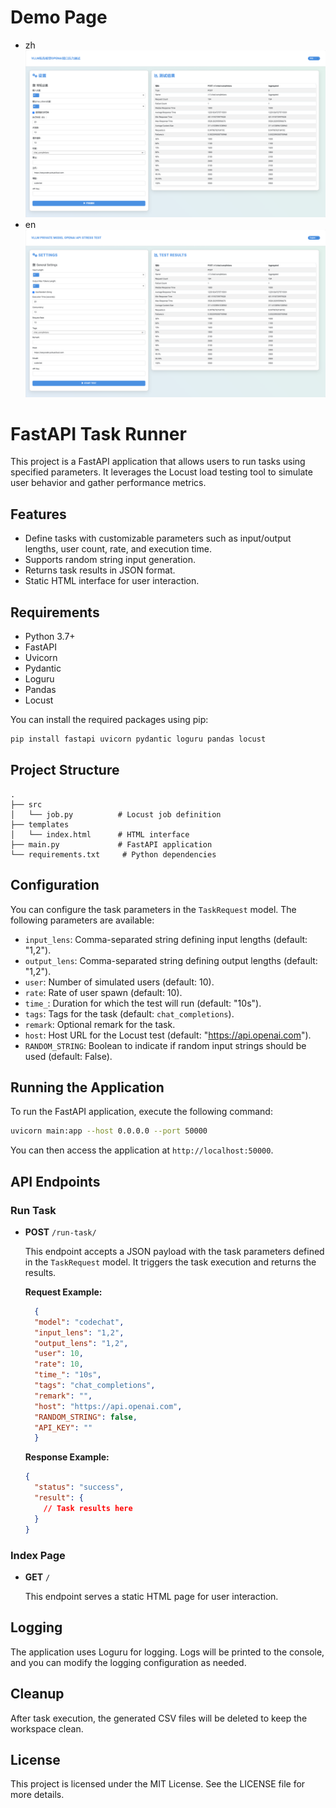 # Demo Page
- zh
![](./docs/zh.png)
- en
![](./docs/en.png)

# FastAPI Task Runner

This project is a FastAPI application that allows users to run tasks using specified parameters. It leverages the Locust load testing tool to simulate user behavior and gather performance metrics.

## Features

- Define tasks with customizable parameters such as input/output lengths, user count, rate, and execution time.
- Supports random string input generation.
- Returns task results in JSON format.
- Static HTML interface for user interaction.

## Requirements

- Python 3.7+
- FastAPI
- Uvicorn
- Pydantic
- Loguru
- Pandas
- Locust

You can install the required packages using pip:

```bash
pip install fastapi uvicorn pydantic loguru pandas locust
```

## Project Structure

```
.
├── src
│   └── job.py          # Locust job definition
├── templates
│   └── index.html      # HTML interface
├── main.py             # FastAPI application
└── requirements.txt     # Python dependencies
```

## Configuration

You can configure the task parameters in the `TaskRequest` model. The following parameters are available:

- `input_lens`: Comma-separated string defining input lengths (default: "1,2").
- `output_lens`: Comma-separated string defining output lengths (default: "1,2").
- `user`: Number of simulated users (default: 10).
- `rate`: Rate of user spawn (default: 10).
- `time_`: Duration for which the test will run (default: "10s").
- `tags`: Tags for the task (default: `chat_completions`).
- `remark`: Optional remark for the task.
- `host`: Host URL for the Locust test (default: "https://api.openai.com").
- `RANDOM_STRING`: Boolean to indicate if random input strings should be used (default: False).

## Running the Application

To run the FastAPI application, execute the following command:

```bash
uvicorn main:app --host 0.0.0.0 --port 50000
```

You can then access the application at `http://localhost:50000`.

## API Endpoints

### Run Task

- **POST** `/run-task/`

  This endpoint accepts a JSON payload with the task parameters defined in the `TaskRequest` model. It triggers the task execution and returns the results.

  **Request Example:**

  ```json
    {
    "model": "codechat",
    "input_lens": "1,2",
    "output_lens": "1,2",
    "user": 10,
    "rate": 10,
    "time_": "10s",
    "tags": "chat_completions",
    "remark": "",
    "host": "https://api.openai.com",
    "RANDOM_STRING": false,
    "API_KEY": ""
    }
  ```

  **Response Example:**

  ```json
  {
    "status": "success",
    "result": {
      // Task results here
    }
  }
  ```

### Index Page

- **GET** `/`

  This endpoint serves a static HTML page for user interaction.

## Logging

The application uses Loguru for logging. Logs will be printed to the console, and you can modify the logging configuration as needed.

## Cleanup

After task execution, the generated CSV files will be deleted to keep the workspace clean.

## License

This project is licensed under the MIT License. See the LICENSE file for more details.


